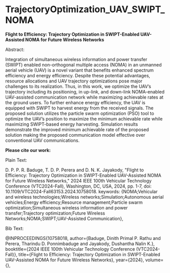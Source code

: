 # TrajectoryOptimization_UAV_SWIPT_NOMA

**Flight to Efficiency: Trajectory Optimization in SWIPT-Enabled UAV-Assisted NOMA for Future Wireless Networks**

Abstract:

Integration of simultaneous wireless information and power transfer (SWIPT) enabled non-orthogonal multiple access (NOMA) in an unmanned aerial vehicle (UAV) is a novel variant that benefits enhanced spectrum efficiency and energy efficiency. Despite these potential advantages, resource allocations and UAV trajectory optimizations pose major challenges to its realization. Thus, in this work, we optimize the UAV’s trajectory including its positioning, in up-link, and down-link NOMA-enabled UAV-assisted communication network while maximizing achievable rates at the ground users. To further enhance energy efficiency, the UAV is equipped with SWIPT to harvest energy from the received signals. The proposed solution utilizes the particle swarm optimization (PSO) tool to optimize the UAV’s position to maximize the minimum achievable rate while maximizing SWIPT-based energy harvesting. Simulation results demonstrate the improved minimum achievable rate of the proposed solution making the proposed communication model effective over conventional UAV communications.

**Please cite our work:**

Plain Text:

D. P. P. R. Baduge, T. D. P. Perera and D. N. K. Jayakody, "Flight to Efficiency: Trajectory Optimization in SWIPT-Enabled UAV-Assisted NOMA for Future Wireless Networks," 2024 IEEE 100th Vehicular Technology Conference (VTC2024-Fall), Washington, DC, USA, 2024, pp. 1-7, doi: 10.1109/VTC2024-Fall63153.2024.10758018. keywords: {NOMA;Vehicular and wireless technologies;Wireless networks;Simulation;Autonomous aerial vehicles;Energy efficiency;Resource management;Particle swarm optimization;Simultaneous wireless information and power transfer;Trajectory optimization;Future Wireless Networks;NOMA;SWIPT;UAV-Assisted Communication},


Bib Text:

@INPROCEEDINGS{10758018,
  author={Baduge, Dinith Primal P. Rathu and Perera, Tharindu D. Ponnimbaduge and Jayakody, Dushantha Nalin K.},
  booktitle={2024 IEEE 100th Vehicular Technology Conference (VTC2024-Fall)}, 
  title={Flight to Efficiency: Trajectory Optimization in SWIPT-Enabled UAV-Assisted NOMA for Future Wireless Networks}, 
  year={2024},
  volume={},
